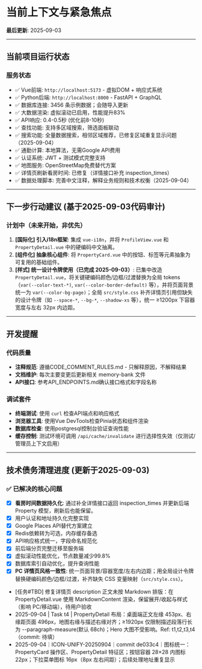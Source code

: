 # 当前上下文与紧急焦点

**最后更新**: 2025-09-03

---

## 当前项目运行状态

### 服务状态

- ✅ Vue前端: `http://localhost:5173` - 虚拟DOM + 响应式系统
- ✅ Python后端: `http://localhost:8000` - FastAPI + GraphQL
- ✅ 数据库连接: 3456 条示例数据；会随导入更新
- ✅ 大数据渲染: 虚拟滚动已启用，性能提升83%
- ✅ API响应: 0.4-0.5秒 (优化前8-10秒)
- ✅ 查找功能: 支持多区域搜索，筛选面板联动
- ✅ 搜索功能: 全量数据搜索，相邻区域推荐，已修复区域重复显示问题（2025-09-04）
- ✅ 通勤计算: 本地算法，无需Google API费用
- ✅ 认证系统: JWT + 测试模式完整支持
- ✅ 地图服务: OpenStreetMap免费替代方案
- ✅ 详情页刷新看房时间: 已修复（详情接口补充 inspection_times）
- ✅ 数据处理脚本: 完善中文注释，解释业务规则和技术权衡（2025-09-04）

---

## 下一步行动建议 (基于2025-09-03代码审计)

### 计划中（未来开始，非优先）

1. **[国际化] 引入i18n框架**: 集成 `vue-i18n`，并将 `ProfileView.vue` 和 `PropertyDetail.vue` 中的硬编码中文抽离。
2. **[组件化] 抽象核心组件**: 将 `PropertyCard.vue` 中的按钮、标签等元素抽象为可复用的基础组件。
3. **[样式] 统一设计令牌使用（已完成 2025-09-03）**: 已集中改造 `PropertyDetail.vue`，将关键硬编码颜色/边框/过渡替换为全局 tokens（`var(--color-text-*)`, `var(--color-border-default)` 等），并将页面背景统一为 `var(--color-bg-page)`；全局 `src/style.css` 补齐详情页引用但缺失的设计令牌（如 `--space-*`, `--bg-*`, `--shadow-xs` 等），统一 ≥1200px 下容器宽度与左右 32px 内边距。

---

## 开发提醒

### 代码质量

- **注释规范**: 遵循CODE_COMMENT_RULES.md - 只解释原因，不解释结果
- **文档维护**: 每次主要变更后更新相关 memory-bank 文件
- **API接口**: 参考API_ENDPOINTS.md确认接口格式和字段名称

### 调试套件

- **终端测试**: 使用 `curl` 检查API端点和响应格式
- **浏览器工具**: 使用Vue DevTools检查Pinia状态和组件渲染
- **数据库检查**: 使用postgresql控制台验证查询性能
- **缓存控制**: 测试环境可调用 `/api/cache/invalidate` 进行选择性失效（仅测试/管理员上下文启用）

---

## 技术债务清理进度 (更新于2025-09-03)

### ✅ 已解决的核心问题

- [X] **看房时间数据持久化**: 通过补全详情接口返回 inspection_times 并更新后端 Property 模型，刷新后也能保留。
- [X] 用户认证和地址持久化完整实现
- [X] Google Places API替代方案建立
- [X] Redis依赖转为可选，内存缓存备选
- [X] API响应格式统一，字段命名规范化
- [X] 前后端分页完整迁移至服务端
- [X] 虚拟滚动性能优化，节点数量减少99.8%
- [X] 数据库索引自动优化，提升查询性能
- [X] **PC 详情页风格一致性**: 统一页面背景/容器宽度/左右内边距；用全局设计令牌替换硬编码颜色/边框/过渡，补齐缺失 CSS 变量映射（`src/style.css`）。
- [任务#TBD] 修复详情页 description 正文未按 Markdown 排版：在 PropertyDetail.vue 使用 MarkdownContent 渲染，保留展开/收起与样式（影响 PC/移动端），待用户验收
- 2025-09-04 | Task t4 | PropertyDetail 布局：桌面端正文左缘 453px、右缘距页面 496px，地图右缘与描述右缘对齐；≥1920px 仅限制描述段落行长为 --paragraph-measure(默认 68ch)；Hero 大图不受影响。Ref: t1,t2,t3,t4（commit: 待填）
- 2025-09-04｜ICON-UNIFY-20250904｜commit de033c4｜图标统一：PropertyCard 操作区、PropertyDetail 特征区；按钮容器 28×28 内图标 22px；下拉菜单图标 16px（8px 左右间距）；后续处理地址重复显示

